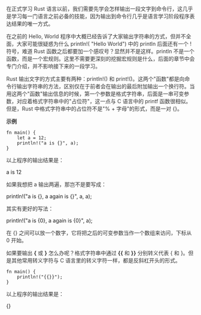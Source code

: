 <font style="color:rgb(51, 51, 51);">在正式学习 Rust 语言以前，我们需要先学会怎样输出一段文字到命令行，这几乎是学习每一门语言之前必备的技能，因为输出到命令行几乎是语言学习阶段程序表达结果的唯一方式。</font>

<font style="color:rgb(51, 51, 51);">在之前的 Hello, World 程序中大概已经告诉了大家输出字符串的方式，但并不全面，大家可能很疑惑为什么 println!( "Hello World") 中的 println 后面还有一个 ! 符号，难道 Rust 函数之后都要加一个感叹号？显然并不是这样。println 不是一个函数，而是一个宏规则。这里不需要更深刻的挖掘宏规则是什么，后面的章节中会专门介绍，并不影响接下来的一段学习。</font>

<font style="color:rgb(51, 51, 51);">Rust 输出文字的方式主要有两种：println!() 和 print!()。这两个"函数"都是向命令行输出字符串的方法，区别仅在于前者会在输出的最后附加输出一个换行符。当用这两个"函数"输出信息的时候，第一个参数是格式字符串，后面是一串可变参数，对应着格式字符串中的"占位符"，这一点与 C 语言中的 printf 函数很相似。但是，Rust 中格式字符串中的占位符不是"% + 字母"的形式，而是一对 {}。</font>

**<font style="color:rgb(51, 51, 51);background-color:rgb(239, 239, 239);">示例</font>**

```plain
fn main() { 
    let a = 12; 
    println!("a is {}", a); 
}
```

<font style="color:rgb(51, 51, 51);">以上程序的输出结果是：</font>

a is 12

<font style="color:rgb(51, 51, 51);">如果我想把 a 输出两遍，那岂不是要写成：</font>

println!("a is {}, a again is {}", a, a);

<font style="color:rgb(51, 51, 51);">其实有更好的写法：</font>

println!("a is {0}, a again is {0}", a);

<font style="color:rgb(51, 51, 51);">在 {} 之间可以放一个数字，它将把之后的可变参数当作一个数组来访问，下标从 0 开始。</font>

<font style="color:rgb(51, 51, 51);">如果要输出</font><font style="color:rgb(51, 51, 51);"> </font>**<font style="color:rgb(51, 51, 51);">{</font>**<font style="color:rgb(51, 51, 51);"> </font><font style="color:rgb(51, 51, 51);">或</font><font style="color:rgb(51, 51, 51);"> </font>**<font style="color:rgb(51, 51, 51);">}</font>**<font style="color:rgb(51, 51, 51);"> </font><font style="color:rgb(51, 51, 51);">怎么办呢？格式字符串中通过</font><font style="color:rgb(51, 51, 51);"> </font>**<font style="color:rgb(51, 51, 51);">{{</font>**<font style="color:rgb(51, 51, 51);"> </font><font style="color:rgb(51, 51, 51);">和</font><font style="color:rgb(51, 51, 51);"> </font>**<font style="color:rgb(51, 51, 51);">}}</font>**<font style="color:rgb(51, 51, 51);"> </font><font style="color:rgb(51, 51, 51);">分别转义代表 { 和 }。但是其他常用转义字符与 C 语言里的转义字符一样，都是反斜杠开头的形式。</font>

```plain
fn main() { 
    println!("{{}}"); 
}
```

<font style="color:rgb(51, 51, 51);">以上程序的输出结果是：</font>

{}


